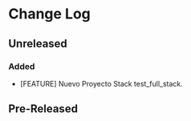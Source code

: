 <!--
IMPACTO
### Added
### Changed
### Deprecated
### Removed
### Fixed
### Security

Versionamiento
A.B.C

A: Cambio sustancial en la estructura o en la manera de operar la aplicación.
B: Nuevas características, nuevas funcionalidades y conjunto de grandes correcciones.
C: Correcciones de bugs de la serie B.
-->

# Change Log

## Unreleased

### Added
- [FEATURE] Nuevo Proyecto Stack test_full_stack.

## Pre-Released
